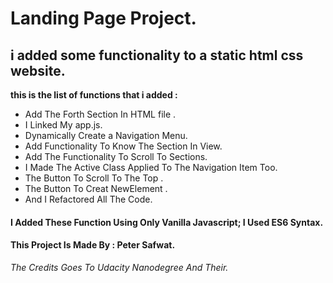 # Landing Page Project.

## i added some functionality to a static html css website.

**this is the list of functions that i added :** 
* Add The Forth Section In HTML file .
* I Linked My app.js.
* Dynamically Create a Navigation Menu.
* Add Functionality To Know The Section In View.
* Add The Functionality To Scroll To Sections.
* I Made The Active Class Applied To The Navigation Item Too.
* The Button To Scroll To The Top .
* The Button To Creat NewElement .
* And I Refactored All The Code. 
 
 #### I Added These Function Using Only Vanilla Javascript; I Used ES6 Syntax.

 #### This Project Is Made By : Peter Safwat. 
 
 *The Credits Goes To Udacity Nanodegree And Their.* 
